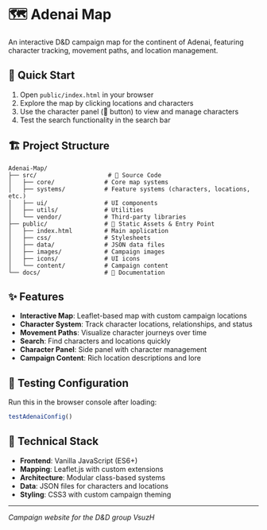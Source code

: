 # 🗺️ Adenai Map

An interactive D&D campaign map for the continent of Adenai, featuring character tracking, movement paths, and location management.

## 🚀 **Quick Start**

1. Open `public/index.html` in your browser
2. Explore the map by clicking locations and characters
3. Use the character panel (📖 button) to view and manage characters
4. Test the search functionality in the search bar

## 🏗️ **Project Structure**

```
Adenai-Map/
├── src/                    # 📁 Source Code
│   ├── core/              # Core map systems
│   ├── systems/           # Feature systems (characters, locations, etc.)
│   ├── ui/                # UI components  
│   ├── utils/             # Utilities
│   └── vendor/            # Third-party libraries
├── public/                # 📁 Static Assets & Entry Point
│   ├── index.html         # Main application
│   ├── css/               # Stylesheets
│   ├── data/              # JSON data files
│   ├── images/            # Campaign images
│   ├── icons/             # UI icons
│   └── content/           # Campaign content
└── docs/                  # 📁 Documentation
```

## ✨ **Features**

- **Interactive Map**: Leaflet-based map with custom campaign locations
- **Character System**: Track character locations, relationships, and status  
- **Movement Paths**: Visualize character journeys over time
- **Search**: Find characters and locations quickly
- **Character Panel**: Side panel with character management
- **Campaign Content**: Rich location descriptions and lore

## 🧪 **Testing Configuration**

Run this in the browser console after loading:
```javascript
testAdenaiConfig()
```

## 🎯 **Technical Stack**

- **Frontend**: Vanilla JavaScript (ES6+)
- **Mapping**: Leaflet.js with custom extensions
- **Architecture**: Modular class-based systems
- **Data**: JSON files for characters and locations
- **Styling**: CSS3 with custom campaign theming

---

*Campaign website for the D&D group VsuzH*
